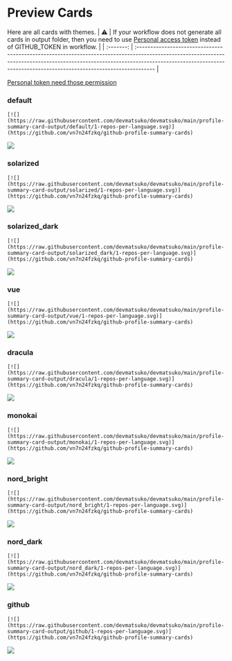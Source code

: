 
# Preview Cards

Here are all cards with themes.
| :warning: | If your workflow does not generate all cards in output folder, then you need to use [Personal access token](https://docs.github.com/en/actions/configuring-and-managing-workflows/creating-and-storing-encrypted-secrets) instead of GITHUB_TOKEN in workflow. |
| :-------: | :------------------------------------------------------------------------------------------------------------------------------------------------------------------------------------------------------------------------------------------------ |

[Personal token need those permission](https://github.com/vn7n24fzkq/github-profile-summary-cards/wiki/Personal-access-token-permissions)


### default


```
[![](https://raw.githubusercontent.com/devmatsuko/devmatsuko/main/profile-summary-card-output/default/1-repos-per-language.svg)](https://github.com/vn7n24fzkq/github-profile-summary-cards)
```
![](https://raw.githubusercontent.com/devmatsuko/devmatsuko/main/profile-summary-card-output/default/1-repos-per-language.svg)


### solarized


```
[![](https://raw.githubusercontent.com/devmatsuko/devmatsuko/main/profile-summary-card-output/solarized/1-repos-per-language.svg)](https://github.com/vn7n24fzkq/github-profile-summary-cards)
```
![](https://raw.githubusercontent.com/devmatsuko/devmatsuko/main/profile-summary-card-output/solarized/1-repos-per-language.svg)


### solarized_dark


```
[![](https://raw.githubusercontent.com/devmatsuko/devmatsuko/main/profile-summary-card-output/solarized_dark/1-repos-per-language.svg)](https://github.com/vn7n24fzkq/github-profile-summary-cards)
```
![](https://raw.githubusercontent.com/devmatsuko/devmatsuko/main/profile-summary-card-output/solarized_dark/1-repos-per-language.svg)


### vue


```
[![](https://raw.githubusercontent.com/devmatsuko/devmatsuko/main/profile-summary-card-output/vue/1-repos-per-language.svg)](https://github.com/vn7n24fzkq/github-profile-summary-cards)
```
![](https://raw.githubusercontent.com/devmatsuko/devmatsuko/main/profile-summary-card-output/vue/1-repos-per-language.svg)


### dracula


```
[![](https://raw.githubusercontent.com/devmatsuko/devmatsuko/main/profile-summary-card-output/dracula/1-repos-per-language.svg)](https://github.com/vn7n24fzkq/github-profile-summary-cards)
```
![](https://raw.githubusercontent.com/devmatsuko/devmatsuko/main/profile-summary-card-output/dracula/1-repos-per-language.svg)


### monokai


```
[![](https://raw.githubusercontent.com/devmatsuko/devmatsuko/main/profile-summary-card-output/monokai/1-repos-per-language.svg)](https://github.com/vn7n24fzkq/github-profile-summary-cards)
```
![](https://raw.githubusercontent.com/devmatsuko/devmatsuko/main/profile-summary-card-output/monokai/1-repos-per-language.svg)


### nord_bright


```
[![](https://raw.githubusercontent.com/devmatsuko/devmatsuko/main/profile-summary-card-output/nord_bright/1-repos-per-language.svg)](https://github.com/vn7n24fzkq/github-profile-summary-cards)
```
![](https://raw.githubusercontent.com/devmatsuko/devmatsuko/main/profile-summary-card-output/nord_bright/1-repos-per-language.svg)


### nord_dark


```
[![](https://raw.githubusercontent.com/devmatsuko/devmatsuko/main/profile-summary-card-output/nord_dark/1-repos-per-language.svg)](https://github.com/vn7n24fzkq/github-profile-summary-cards)
```
![](https://raw.githubusercontent.com/devmatsuko/devmatsuko/main/profile-summary-card-output/nord_dark/1-repos-per-language.svg)


### github


```
[![](https://raw.githubusercontent.com/devmatsuko/devmatsuko/main/profile-summary-card-output/github/1-repos-per-language.svg)](https://github.com/vn7n24fzkq/github-profile-summary-cards)
```
![](https://raw.githubusercontent.com/devmatsuko/devmatsuko/main/profile-summary-card-output/github/1-repos-per-language.svg)

